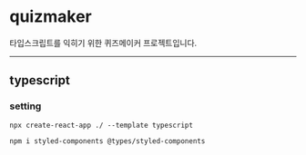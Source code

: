# quizmaker

타입스크립트를 익히기 위한 퀴즈메이커 프로젝트입니다.

---

## typescript

### setting

```
npx create-react-app ./ --template typescript

npm i styled-components @types/styled-components

```

